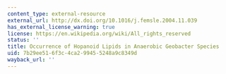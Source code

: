 ```yaml
---
content_type: external-resource
external_url: http://dx.doi.org/10.1016/j.femsle.2004.11.039
has_external_license_warning: true
license: https://en.wikipedia.org/wiki/All_rights_reserved
status: ''
title: Occurrence of Hopanoid Lipids in Anaerobic Geobacter Species
uid: 7b29ee51-6f3c-4ca2-9945-5248a9c8349d
wayback_url: ''
---
```

